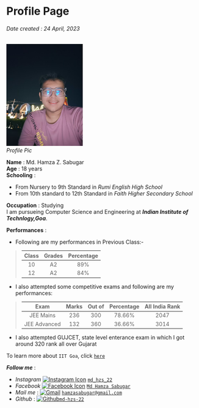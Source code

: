 # Profile Page  
###### *Date created : 24 April, 2023* ######

<img src="https://github.com/md-hzs-22/md-hzs-22.github.io/blob/main/Photo%20from%20Mo%20Hamza%20Sabugar.jpg" alt="Profile pic" width="200" ><br><i>Profile Pic</i>

**Name** : Md. Hamza Z. Sabugar  
**Age** : 18 years  
**Schooling** : 
- From Nursery to 9th Standard in *Rumi English High School*
- From 10th standard to 12th Standard in *Faith Higher Secondary School*  

**Occupation** : Studying  
I am pursueing Computer Science and Engineering at ***Indian Institute of Technlogy,Goa***.  

**Performances** :  
- Following are my performances in Previous Class:-

>| Class | Grades | Percentage|
>|:------:|:-------:|:--------:|
>|10|A2|89%|
>|12|A2|84%|

- I also attempted some competitive exams and following are my performances:

>|Exam|Marks|Out of|Percentage|All India Rank|
>|:----:|:----:|:----:|:----:|:---:|
>|JEE Mains|236|300|78.66%|2047|
>|JEE Advanced|132|360|36.66%|3014|

- I also attempted GUJCET, state level enterance exam in which I got around 320 rank all over Gujarat

To learn more about `IIT Goa`, click <a href="https://iitgoa.ac.in/" target="_blank">`here`<a>  

***Follow me*** :
- *Instagram*  <a href="https://www.instagram.com/md_hzs_22/" target="_blank"><img src="https://cdn4.iconfinder.com/data/icons/social-media-2210/24/Instagram-512.png" alt="Instagram Icon" width="25" ></a>  <a href="https://www.instagram.com/md_hzs_22/" target="_blank">`md_hzs_22`</a>  
- *Facebook*  <a href="https://www.facebook.com/profile.php?id=100068268500657" target="_blank"><img src="https://1000logos.net/wp-content/uploads/2021/04/Facebook-logo.png" alt="Facebook Icon" width="35" ></a> <a href="https://www.facebook.com/profile.php?id=100068268500657" target="_blank">`Md Hamza Sabugar`</a>  
- *Mail me* : <a href="https://mail.google.com/mail/u/#inbox?compose=CllgCJNqszkxcKwQLllqkWVZDmKgCbQGwdvHGlDfhFTBCbrcrtgkCPxhpSFrxVqHBnQnFmLSsVq" target="_blank"><img src="https://1000logos.net/wp-content/uploads/2021/05/Gmail-logo.png" width="35" alt="Gmail" ></a> <a href="https://mail.google.com/mail/u/#inbox?compose=CllgCJNqszkxcKwQLllqkWVZDmKgCbQGwdvHGlDfhFTBCbrcrtgkCPxhpSFrxVqHBnQnFmLSsVq" target="_blank">`hamzasabugar@gmail.com`</a>  
- *Github*   : <a href="https://github.com/md-hzs-22" target="_blank"><img src="https://github.githubassets.com/images/modules/logos_page/GitHub-Mark.png" alt="Github" width="30"></a><a href="https://github.com/md-hzs-22" target="_blank">`md-hzs-22`</a>
